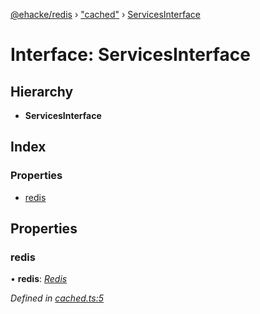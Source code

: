 [@ehacke/redis](../README.md) › ["cached"](../modules/_cached_.md) › [ServicesInterface](_cached_.servicesinterface.md)

# Interface: ServicesInterface

## Hierarchy

* **ServicesInterface**

## Index

### Properties

* [redis](_cached_.servicesinterface.md#redis)

## Properties

###  redis

• **redis**: *[Redis](../classes/_redis_.redis.md)*

*Defined in [cached.ts:5](https://github.com/ehacke/redis/blob/7144f0c/cached.ts#L5)*
